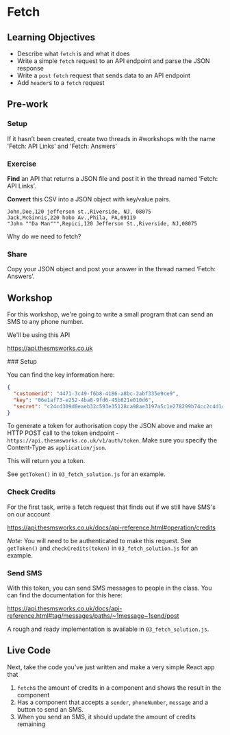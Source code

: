 # Fetch

## Learning Objectives

- Describe what `fetch` is and what it does
- Write a simple `fetch` request to an API endpoint and parse the JSON response
- Write a `post` `fetch` request that sends data to an API endpoint
- Add `header`s to a `fetch` request

## Pre-work

### Setup

If it hasn’t been created, create two threads in #workshops with the name 'Fetch: API Links' and 'Fetch: Answers'

### Exercise

**Find** an API that returns a JSON file and post it in the thread named ‘Fetch: API Links’.

**Convert** this CSV into a JSON object with key/value pairs.

```csv
John,Doe,120 jefferson st.,Riverside, NJ, 08075
Jack,McGinnis,220 hobo Av.,Phila, PA,09119
"John ""Da Man""",Repici,120 Jefferson St.,Riverside, NJ,08075
```

Why do we need to fetch?

### Share

Copy your JSON object and post your answer in the thread named ‘Fetch: Answers’.

## Workshop

For this workshop, we're going to write a small program that can send an SMS to any phone number.

We'll be using this API

https://api.thesmsworks.co.uk

### Setup

You can find the key information here:

```json
{
  "customerid": "4471-3c49-f6b8-4186-a8bc-2abf335e9ce9",
  "key": "06e1af73-e252-4ba8-9fd6-45b821e010d6",
  "secret": "c24cd309d0eaeb32c593e35128ca98ae3197a5c1e278299b74cc2c4d14292e0a"
}
```

To generate a token for authorisation copy the JSON above and make an HTTP POST call to the token endpoint - `https://api.thesmsworks.co.uk/v1/auth/token`. Make sure you specify the Content-Type as `application/json`.

This will return you a token.

See `getToken()` in `03_fetch_solution.js` for an example.

### Check Credits

For the first task, write a fetch request that finds out if we still have SMS's on our account

https://api.thesmsworks.co.uk/docs/api-reference.html#operation/credits

_Note:_ You will need to be authenticated to make this request. See `getToken()` and `checkCredits(token)` in `03_fetch_solution.js` for an example.

### Send SMS

With this token, you can send SMS messages to people in the class. You can find the documentation for this here:

https://api.thesmsworks.co.uk/docs/api-reference.html#tag/messages/paths/~1message~1send/post

A rough and ready implementation is available in `03_fetch_solution.js`.

## Live Code

Next, take the code you've just written and make a very simple React app that

1. `fetch`s the amount of credits in a component and shows the result in the component
2. Has a component that accepts a `sender`, `phoneNumber`, `message` and a button to send an SMS.
3. When you send an SMS, it should update the amount of credits remaining
